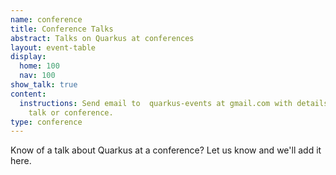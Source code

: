 ```yaml
---
name: conference
title: Conference Talks
abstract: Talks on Quarkus at conferences
layout: event-table
display:
  home: 100
  nav: 100
show_talk: true
content:
  instructions: Send email to  quarkus-events at gmail.com with details of the
    talk or conference.
type: conference
---
```

Know of a talk about Quarkus at a conference?
Let us know and we'll add it here.
